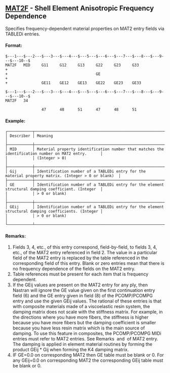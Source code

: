 ## [MAT2F](https://help.hexagonmi.com/bundle/MSC_Nastran_2022.4/page/Nastran_Combined_Book/qrg/bulkmno/TOC.MAT2F.xhtml) - Shell Element Anisotropic Frequency Dependence

Specifies frequency-dependent material properties on MAT2 entry fields via TABLEDi entries.

#### Format:

```nastran
$---1---$---2---$---3---$---4---$---5---$---6---$---7---$---8---$---9---$---10--$
MAT2F   MID     G11     G12     G13     G22     G23     G33             +       
+                                       GE                              +       
+               GE11    GE12    GE13    GE22    GE23    GE33                    
```

```nastran
$---1---$---2---$---3---$---4---$---5---$---6---$---7---$---8---$---9---$---10--$
MAT2F   34                                                                      
                                                                                
                47      48      51      47      48      51                      
```

#### Example: 

```text
┌───────────┬────────────────────────────────────────────────────────────────────────────────────────────────────┐
│ Describer │ Meaning                                                                                            │
├───────────┼────────────────────────────────────────────────────────────────────────────────────────────────────┤
│ MID       │ Material property identification number that matches the identification number on MAT2 entry.      │
│           │ (Integer > 0)                                                                                      │
├───────────┼────────────────────────────────────────────────────────────────────────────────────────────────────┤
│ Gij       │ Identification number of a TABLEDi entry for the material property matrix. (Integer > 0 or blank)  │
├───────────┼────────────────────────────────────────────────────────────────────────────────────────────────────┤
│ GE        │ Identification number of a TABLEDi entry for the element structural damping coefficient. (Integer  │
│           │ > 0 or blank)                                                                                      │
├───────────┼────────────────────────────────────────────────────────────────────────────────────────────────────┤
│ GEij      │ Identification number of a TABLEDi entry for the element structural damping coefficients. (Integer │
│           │ > 0 or blank)                                                                                      │
└───────────┴────────────────────────────────────────────────────────────────────────────────────────────────────┘
```

#### Remarks:

1. Fields 3, 4, etc., of this entry correspond, field-by-field, to fields 3, 4, etc., of the MAT2 entry referenced in field 2. The value in a particular field of the MAT2 entry is replaced by the table referenced in the corresponding field of this entry. Blank or zero entries mean that there is no frequency dependence of the fields on the MAT2 entry.
2. Table references must be present for each item that is frequency dependent.
3. If the GEij values are present on the MAT2 entry for any ply, then Nastran will ignore the GE value given on the first continuation entry field (6) and the GE entry given in field (8) of the PCOMP/PCOMPG entry and use the given GEij values. The rational of these entries is that with composite materials made of a viscoelastic resin system, the damping matrix does not scale with the stiffness matrix. For example, in the directions where you have more fibers, the stiffness is higher because you have more fibers but the damping coefficient is smaller because you have less resin matrix which is the main source of damping. To use this feature in composites, the PCOMP/PCOMPG MIDi entries must refer to MAT2 entries. See Remarks   and  of MAT2 entry. The damping is applied in element material routines by forming the product GEij * Gij when forming the K4 damping matrix.
4. IF GE=0.0 on corresponding MAT2 then GE table must be blank or 0. For any GEij=0.0 on corresponding MAT2 the corresponding GEij table must be blank or 0.
